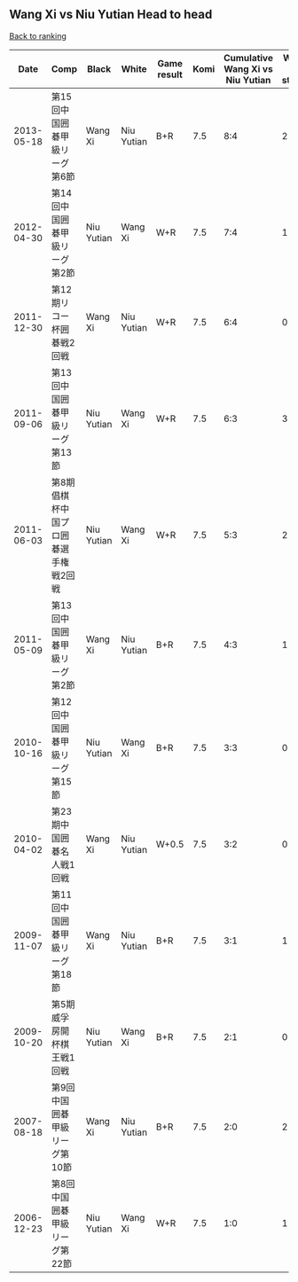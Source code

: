 ## Wang Xi vs Niu Yutian Head to head

[Back to ranking](../../index.md)




| **Date** | **Comp** | **Black** | **White** | **Game result** | **Komi** | **Cumulative Wang Xi vs Niu Yutian** | **Wang Xi streak** | **Niu Yutian streak** | 
| --- | --- | --- | --- | --- | --- | --- | --- | --- |
| 2013-05-18 | 第15回中国囲碁甲級リーグ第6節 | Wang Xi | Niu Yutian | B+R | 7.5 | 8:4 | 2 | 0 | 
| 2012-04-30 | 第14回中国囲碁甲級リーグ第2節 | Niu Yutian | Wang Xi | W+R | 7.5 | 7:4 | 1 | 0 | 
| 2011-12-30 | 第12期リコー杯囲碁戦2回戦 | Wang Xi | Niu Yutian | W+R | 7.5 | 6:4 | 0 | 1 | 
| 2011-09-06 | 第13回中国囲碁甲級リーグ第13節 | Niu Yutian | Wang Xi | W+R | 7.5 | 6:3 | 3 | 0 | 
| 2011-06-03 | 第8期倡棋杯中国プロ囲碁選手権戦2回戦 | Niu Yutian | Wang Xi | W+R | 7.5 | 5:3 | 2 | 0 | 
| 2011-05-09 | 第13回中国囲碁甲級リーグ第2節 | Wang Xi | Niu Yutian | B+R | 7.5 | 4:3 | 1 | 0 | 
| 2010-10-16 | 第12回中国囲碁甲級リーグ第15節 | Niu Yutian | Wang Xi | B+R | 7.5 | 3:3 | 0 | 2 | 
| 2010-04-02 | 第23期中国囲碁名人戦1回戦 | Wang Xi | Niu Yutian | W+0.5 | 7.5 | 3:2 | 0 | 1 | 
| 2009-11-07 | 第11回中国囲碁甲級リーグ第18節 | Wang Xi | Niu Yutian | B+R | 7.5 | 3:1 | 1 | 0 | 
| 2009-10-20 | 第5期威孚房開杯棋王戦1回戦 | Niu Yutian | Wang Xi | B+R | 7.5 | 2:1 | 0 | 1 | 
| 2007-08-18 | 第9回中国囲碁甲級リーグ第10節 | Wang Xi | Niu Yutian | B+R | 7.5 | 2:0 | 2 | 0 | 
| 2006-12-23 | 第8回中国囲碁甲級リーグ第22節 | Niu Yutian | Wang Xi | W+R | 7.5 | 1:0 | 1 | 0 |




